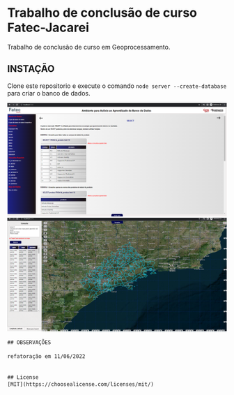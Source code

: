 # Trabalho de conclusão de curso Fatec-Jacarei

Trabalho de conclusão de curso em Geoprocessamento.

## INSTAÇÃO

Clone este repositorio e execute o comando ```node server --create-database ``` para criar o banco de dados. 


<img src="img_1.png" alt="Login" title="Login">

<img src="img_2.png" alt="Main" title="Main">

```
## OBSERVAÇÕES

refatoração em 11/06/2022


## License
[MIT](https://choosealicense.com/licenses/mit/)